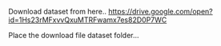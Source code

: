 Download dataset from here.. https://drive.google.com/open?id=1Hs23rMFxvvQxuMTRFwamx7es82D0P7WC

Place the download file dataset folder...
